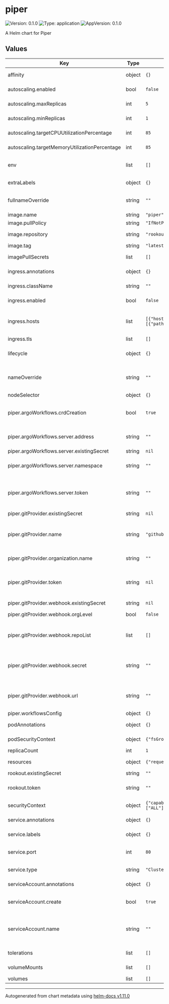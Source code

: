 # piper

![Version: 0.1.0](https://img.shields.io/badge/Version-0.1.0-informational?style=flat-square) ![Type: application](https://img.shields.io/badge/Type-application-informational?style=flat-square) ![AppVersion: 0.1.0](https://img.shields.io/badge/AppVersion-0.1.0-informational?style=flat-square)

A Helm chart for Piper

## Values

| Key | Type | Default | Description |
|-----|------|---------|-------------|
| affinity | object | `{}` | Assign custom [affinity] rules to the deployment |
| autoscaling.enabled | bool | `false` | Wheter to enable auto-scaling of piper. |
| autoscaling.maxReplicas | int | `5` | Maximum reoplicas of Piper. |
| autoscaling.minReplicas | int | `1` | Minimum reoplicas of Piper. |
| autoscaling.targetCPUUtilizationPercentage | int | `85` | CPU utilization percentage threshold. |
| autoscaling.targetMemoryUtilizationPercentage | int | `85` | Memory utilization percentage threshold. |
| env | list | `[]` | Additional environment variables for Piper. A list of name/value maps. |
| extraLabels | object | `{}` | Deployment and pods extra labels |
| fullnameOverride | string | `""` | String to fully override "piper.fullname" template |
| image.name | string | `"piper"` | Piper image name |
| image.pullPolicy | string | `"IfNotPresent"` | Piper image pull policy |
| image.repository | string | `"rookout"` | Piper public dockerhub repo |
| image.tag | string | `"latest"` | Piper image tag |
| imagePullSecrets | list | `[]` | secret to use for image pulling |
| ingress.annotations | object | `{}` | Piper ingress annotations |
| ingress.className | string | `""` | Piper ingress class name |
| ingress.enabled | bool | `false` | Enable Piper ingress support |
| ingress.hosts | list | `[{"host":"piper.example.local","paths":[{"path":"/","pathType":"ImplementationSpecific"}]}]` | Piper ingress hosts # Hostnames must be provided if Ingress is enabled. |
| ingress.tls | list | `[]` | Controller ingress tls |
| lifecycle | object | `{}` | Specify postStart and preStop lifecycle hooks for Piper container |
| nameOverride | string | `""` | String to partially override "piper.fullname" template |
| nodeSelector | object | `{}` | [Node selector] |
| piper.argoWorkflows.crdCreation | bool | `true` | Whether create Workflow CRD or send direct commands to Argo Workflows server. |
| piper.argoWorkflows.server.address | string | `""` | The DNS address of Argo Workflow server that Piper can address. |
| piper.argoWorkflows.server.existingSecret | string | `nil` |  |
| piper.argoWorkflows.server.namespace | string | `""` | The namespace in which the Workflow CRD will be created. |
| piper.argoWorkflows.server.token | string | `""` | This will create a secret named <RELEASE_NAME>-token and with the key 'token' |
| piper.gitProvider.existingSecret | string | `nil` |  |
| piper.gitProvider.name | string | `"github"` | Name of your git provider (github/gitlab/bitbucket). for now, only github supported. |
| piper.gitProvider.organization.name | string | `""` | Name of your Git Organization |
| piper.gitProvider.token | string | `nil` | This will create a secret named <RELEASE_NAME>-git-token and with the key 'token' |
| piper.gitProvider.webhook.existingSecret | string | `nil` |  |
| piper.gitProvider.webhook.orgLevel | bool | `false` | Whether config webhook on org level |
| piper.gitProvider.webhook.repoList | list | `[]` | Used of orgLevel=false, to configure webhook for each of the repos provided. |
| piper.gitProvider.webhook.secret | string | `""` | This will create a secret named <RELEASE_NAME>-webhook-secret and with the key 'secret' |
| piper.gitProvider.webhook.url | string | `""` | The url in which piper listens for webhook, the path should be /webhook |
| piper.workflowsConfig | object | `{}` |  |
| podAnnotations | object | `{}` | Annotations to be added to the Piper pods |
| podSecurityContext | object | `{"fsGroup":1001,"runAsGroup":1001,"runAsUser":1001}` | Security Context to set on the pod level |
| replicaCount | int | `1` | Piper number of replicas |
| resources | object | `{"requests":{"cpu":"200m","memory":"512Mi"}}` | Resource limits and requests for the pods. |
| rookout.existingSecret | string | `""` |  |
| rookout.token | string | `""` | Rookout token for agent configuration and enablement. |
| securityContext | object | `{"capabilities":{"drop":["ALL"]},"readOnlyRootFilesystem":true,"runAsNonRoot":true,"runAsUser":1001}` | Security Context to set on the container level |
| service.annotations | object | `{}` | Piper service extra annotations |
| service.labels | object | `{}` | Piper service extra labels |
| service.port | int | `80` | Service port For TLS mode change the port to 443 |
| service.type | string | `"ClusterIP"` | Sets the type of the Service |
| serviceAccount.annotations | object | `{}` | Annotations to add to the service account |
| serviceAccount.create | bool | `true` | Specifies whether a service account should be created |
| serviceAccount.name | string | `""` | The name of the service account to use. If not set and create is true, a name is generated using the fullname template |
| tolerations | list | `[]` | [Tolerations] for use with node taints |
| volumeMounts | list | `[]` | Volumes to mount to Piper container. |
| volumes | list | `[]` | Volumes of Piper Pod. |

----------------------------------------------
Autogenerated from chart metadata using [helm-docs v1.11.0](https://github.com/norwoodj/helm-docs/releases/v1.11.0)
